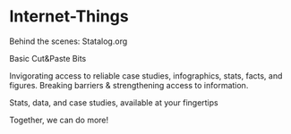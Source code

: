 # Internet-Things
Behind the scenes: Statalog.org

Basic Cut&Paste Bits

Invigorating access to reliable case studies, infographics, stats, facts, and figures.
Breaking barriers & strengthening access to information.

Stats, data, and case studies, available at your fingertips

Together, we can do more!
